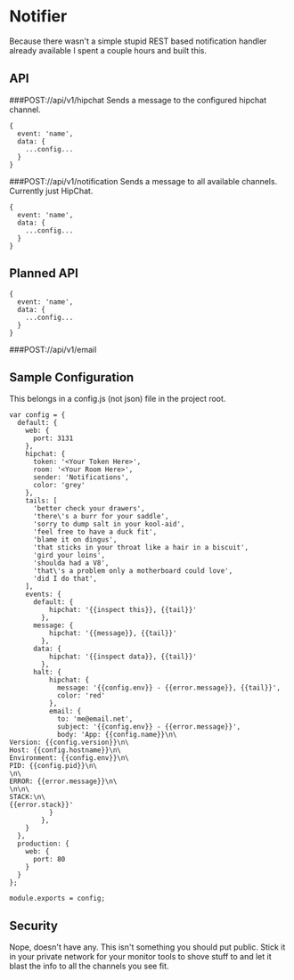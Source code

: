 Notifier
===

Because there wasn't a simple stupid REST based notification handler already
available I spent a couple hours and built this.

API
---

###POST://api/v1/hipchat
Sends a message to the configured hipchat channel.
```
{
  event: 'name',
  data: {
    ...config...
  }
}
```

###POST://api/v1/notification
Sends a message to all available channels.  Currently just HipChat.
```
{
  event: 'name',
  data: {
    ...config...
  }
}
```

Planned API
---
```
{
  event: 'name',
  data: {
    ...config...
  }
}
```

###POST://api/v1/email


Sample Configuration
---

This belongs in a config.js (not json) file in the project root.

```
var config = {
  default: {
    web: {
      port: 3131
    },
    hipchat: {
      token: '<Your Token Here>',
      room: '<Your Room Here>',
      sender: 'Notifications',
      color: 'grey'
    },
    tails: [
      'better check your drawers',
      'there\'s a burr for your saddle',
      'sorry to dump salt in your kool-aid',
      'feel free to have a duck fit',
      'blame it on dingus',
      'that sticks in your throat like a hair in a biscuit',
      'gird your loins',
      'shoulda had a V8',
      'that\'s a problem only a motherboard could love',
      'did I do that',
    ],
    events: {
      default: {
          hipchat: '{{inspect this}}, {{tail}}'
        },
      message: {
          hipchat: '{{message}}, {{tail}}'
        },
      data: {
          hipchat: '{{inspect data}}, {{tail}}'
        },
      halt: {
          hipchat: {
            message: '{{config.env}} - {{error.message}}, {{tail}}',
            color: 'red'
          },
          email: {
            to: 'me@email.net',
            subject: '{{config.env}} - {{error.message}}',
            body: 'App: {{config.name}}\n\
Version: {{config.version}}\n\
Host: {{config.hostname}}\n\
Environment: {{config.env}}\n\
PID: {{config.pid}}\n\
\n\
ERROR: {{error.message}}\n\
\n\n\
STACK:\n\
{{error.stack}}'
          }
        },
    }
  },
  production: {
    web: {
      port: 80
    }
  }
};

module.exports = config;
```

Security
---

Nope, doesn't have any.  This isn't something you should put public.  Stick it
in your private network for your monitor tools to shove stuff to and let
it blast the info to all the channels you see fit.
